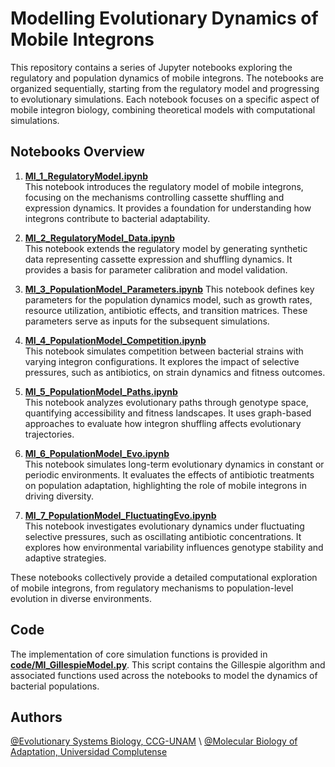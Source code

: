 # Modelling Evolutionary Dynamics of Mobile Integrons

This repository contains a series of Jupyter notebooks exploring the regulatory and population dynamics of mobile integrons. The notebooks are organized sequentially, starting from the regulatory model and progressing to evolutionary simulations. Each notebook focuses on a specific aspect of mobile integron biology, combining theoretical models with computational simulations.

## Notebooks Overview

1. [**MI_1_RegulatoryModel.ipynb**](MI_1_RegulatoryModel.ipynb)  
   This notebook introduces the regulatory model of mobile integrons, focusing on the mechanisms controlling cassette shuffling and expression dynamics. It provides a foundation for understanding how integrons contribute to bacterial adaptability.

2. [**MI_2_RegulatoryModel_Data.ipynb**](MI_2_RegulatoryModel_Data.ipynb)  
   This notebook extends the regulatory model by generating synthetic data representing cassette expression and shuffling dynamics. It provides a basis for parameter calibration and model validation.

3. [**MI_3_PopulationModel_Parameters.ipynb**](MI_3_PopulationModel_Parameters.ipynb)
   This notebook defines key parameters for the population dynamics model, such as growth rates, resource utilization, antibiotic effects, and transition matrices. These parameters serve as inputs for the subsequent simulations.

4. [**MI_4_PopulationModel_Competition.ipynb**](MI_4_PopulationModel_Competition.ipynb)  
   This notebook simulates competition between bacterial strains with varying integron configurations. It explores the impact of selective pressures, such as antibiotics, on strain dynamics and fitness outcomes.

5. [**MI_5_PopulationModel_Paths.ipynb**](MI_5_PopulationModel_Paths.ipynb)  
   This notebook analyzes evolutionary paths through genotype space, quantifying accessibility and fitness landscapes. It uses graph-based approaches to evaluate how integron shuffling affects evolutionary trajectories.

6. [**MI_6_PopulationModel_Evo.ipynb**](MI_6_PopulationModel_Evo.ipynb)  
   This notebook simulates long-term evolutionary dynamics in constant or periodic environments. It evaluates the effects of antibiotic treatments on population adaptation, highlighting the role of mobile integrons in driving diversity.

7. [**MI_7_PopulationModel_FluctuatingEvo.ipynb**](MI_7_PopulationModel_FluctuatingEvo.ipynb)  
   This notebook investigates evolutionary dynamics under fluctuating selective pressures, such as oscillating antibiotic concentrations. It explores how environmental variability influences genotype stability and adaptive strategies.

These notebooks collectively provide a detailed computational exploration of mobile integrons, from regulatory mechanisms to population-level evolution in diverse environments.

## Code

The implementation of core simulation functions is provided in [**code/MI_GillespieModel.py**](code/MI_GillespieModel.py). This script contains the Gillespie algorithm and associated functions used across the notebooks to model the dynamics of bacterial populations.

## Authors

[@Evolutionary Systems Biology, CCG-UNAM](http://www.penamiller.com/) \\
[@Molecular Biology of Adaptation, Universidad Complutense]([https://github.com/ccg-esb-lab](https://ucm.es/mbalab))

